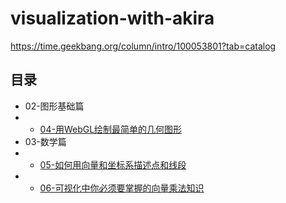 # visualization-with-akira
https://time.geekbang.org/column/intro/100053801?tab=catalog

## 目录

- 02-图形基础篇
- - [04-用WebGL绘制最简单的几何图形](02-04)
- 03-数学篇
- - [05-如何用向量和坐标系描述点和线段](03-05)
- - [06-可视化中你必须要掌握的向量乘法知识](03-06)
